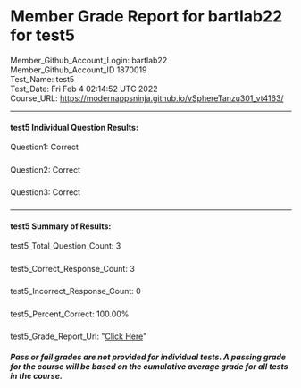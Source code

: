 # Member Grade Report for bartlab22 for test5  
   
Member_Github_Account_Login: bartlab22  
Member_Github_Account_ID 1870019  
Test_Name: test5  
Test_Date: Fri Feb  4 02:14:52 UTC 2022  
Course_URL: https://modernappsninja.github.io/vSphereTanzu301_vt4163/  
   
---  
#### test5 Individual Question Results:  
Question1: Correct  
#####  
Question2: Correct  
#####  
Question3: Correct  
#####  
---  
#### test5 Summary of Results:  
test5_Total_Question_Count: 3  
#####  
test5_Correct_Response_Count: 3  
#####  
test5_Incorrect_Response_Count: 0  
#####  
test5_Percent_Correct: 100.00%  
#####  
test5_Grade_Report_Url: "[Click Here](https://github.com/modernappsninjas/bartlab22/blob/main/static/userdata/courses/vSphereTanzu301_vt4163/grade_report.pr414.test5.md)"
##### Pass or fail grades are not provided for individual tests. A passing grade for the course will be based on the cumulative average grade for all tests in the course.  
